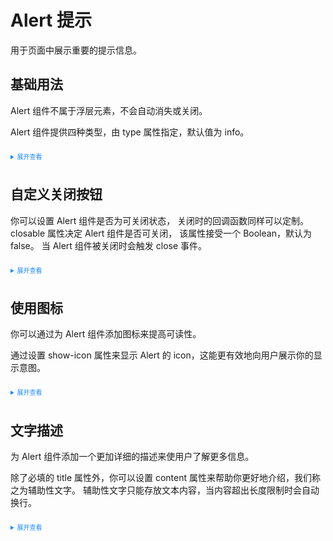 <script setup>
  import Base from './base.vue'
</script>
<style>
    details > summary:first-of-type {
      font-size: 10px;
      padding: 8px 0;
      cursor: pointer;
      color: #1989fa;
  }
</style>
# Alert 提示
用于页面中展示重要的提示信息。
## 基础用法
Alert 组件不属于浮层元素，不会自动消失或关闭。

Alert 组件提供四种类型，由 type 属性指定，默认值为 info。
<div class="example">
<div>
  <tass-alert title="hello tassUI"  type="error"> </tass-alert>
  <tass-alert title="hello tassUI"  type="success"> </tass-alert>
  <tass-alert title="hello tassUI"  type="info"> </tass-alert>
  <tass-alert title="hello tassUI"  type="warning"> </tass-alert>
</div>
</div>

<details>
<summary>展开查看</summary>

```vue
<template>
<div>
  <tass-alert title="hello tassUI"  type="error"> </tass-alert>
  <tass-alert title="hello tassUI"  type="success"> </tass-alert>
  <tass-alert title="hello tassUI"  type="info"> </tass-alert>
  <tass-alert title="hello tassUI"  type="warning"> </tass-alert>
</div>
</template>
```
</details>

## 自定义关闭按钮

你可以设置 Alert 组件是否为可关闭状态， 关闭时的回调函数同样可以定制。 closable 属性决定 Alert 组件是否可关闭， 该属性接受一个 Boolean，默认为 false。 当 Alert 组件被关闭时会触发 close 事件。
<div class="example">
<Base/>
</div>

<details>
<summary>展开查看</summary>

```vue
<template>
  <tass-alert show-icon title="hello tassUI"  type="error" closeable> </tass-alert>
  <tass-alert show-icon title="hello tassUI"  type="success" closeable @close="alertClose">alert with callback</tass-alert>
</template>
<script setup lang="ts">
const alertClose= () =>{
  alert('hello tassUI')
}
</script>
```
</details>

## 使用图标
你可以通过为 Alert 组件添加图标来提高可读性。

通过设置 show-icon 属性来显示 Alert 的 icon，这能更有效地向用户展示你的显示意图。

<div class="example">
<div>
  <tass-alert show-icon title="hello tassUI"  type="error" > </tass-alert>
  <tass-alert show-icon title="hello tassUI"  type="success" > </tass-alert>
  <tass-alert show-icon title="hello tassUI"  type="info" > </tass-alert>
  <tass-alert show-icon title="hello tassUI"  type="warning" > </tass-alert>
</div>
</div>

<details>
<summary>展开查看</summary>

```vue
<template>
  <div>
  <tass-alert show-icon title="hello tassUI"  type="error" > </tass-alert>
  <tass-alert show-icon title="hello tassUI"  type="success" > </tass-alert>
  <tass-alert show-icon title="hello tassUI"  type="info" > </tass-alert>
  <tass-alert show-icon title="hello tassUI"  type="warning" > </tass-alert>
</div>
</template>
```
</details>

## 文字描述
为 Alert 组件添加一个更加详细的描述来使用户了解更多信息。

除了必填的 title 属性外，你可以设置 content 属性来帮助你更好地介绍，我们称之为辅助性文字。 辅助性文字只能存放文本内容，当内容超出长度限制时会自动换行。

<div class="example">
<tass-alert show-icon title="tassUI"  type="info" content="一个高效简洁的vuejs库" closeable> </tass-alert>
</div>

<details>
<summary>展开查看</summary>

```vue
<template>
<div>
  <tass-alert show-icon title="tassUI"  type="info" content="一个高效简洁的vuejs库" closeable> </tass-alert>
</div>

</template>
```
</details>

